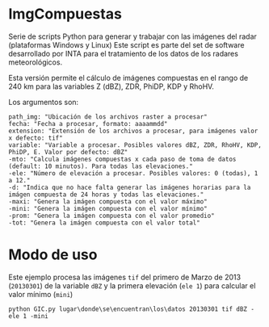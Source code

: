 ImgCompuestas
=============

Serie de scripts Python para generar y trabajar con las imágenes del radar (plataformas Windows y Linux)
Este script es parte del set de software desarrollado por INTA para el tratamiento de los datos de los radares meteorológicos.

	
Esta versión permite el cálculo de imágenes compuestas en el rango de 240 km para las variables Z (dBZ), ZDR, PhiDP, KDP y RhoHV.

Los argumentos son: 
	
	path_img: "Ubicación de los archivos raster a procesar"
	fecha: "Fecha a procesar, formato: aaaammdd"
	extension: "Extensión de los archivos a procesar, para imágenes valor x defecto: tif"
	variable: "Variable a procesar. Posibles valores dBZ, ZDR, RhoHV, KDP, PhiDP, E. Valor por defecto: dBZ"
	-mto: "Calcula imágenes compuestas x cada paso de toma de datos (default: 10 minutos). Para todas las elevaciones."
	-ele: "Número de elevación a procesar. Posibles valores: 0 (todas), 1 a 12."
	-d: "Indica que no hace falta generar las imágenes horarias para la imágen compuesta de 24 horas y todas las elevaciones."
	-maxi: "Genera la imágen compuesta con el valor máximo"
	-mini: "Genera la imágen compuesta con el valor mínimo"
	-prom: "Genera la imágen compuesta con el valor promedio"
	-tot: "Genera la imágen compuesta con el valor total"


Modo de uso
=============

Este ejemplo procesa las imágenes `tif` del primero de Marzo de 2013 (`20130301`) de la variable `dBZ` y la primera elevación (`ele 1`) para calcular el valor mínimo (`mini`)
~~~
python GIC.py lugar\donde\se\encuentran\los\datos 20130301 tif dBZ -ele 1 -mini

~~~

